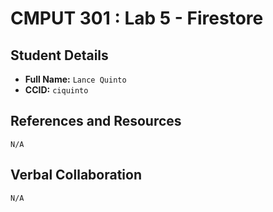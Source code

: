 # CMPUT 301 : Lab 5 - Firestore

## Student Details

- **Full Name:** `Lance Quinto`
- **CCID:** `ciquinto`

## References and Resources

`N/A`

## Verbal Collaboration

`N/A`
